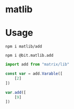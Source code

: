 # matlib

# Usage

```
npm i matlib/add

npm i @bit.matlib.add
```

```js
import add from "matrix/lib"

const var = add.Varable([
    [2]
])

var.add([
    [9]
])
```

